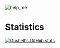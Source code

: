 ![help_me](https://user-images.githubusercontent.com/77166960/125182270-de435c80-e236-11eb-9a0a-335e5b8b965c.png)

# Statistics #

[![Gusbell's GitHub stats](https://github-readme-stats.vercel.app/api?username=Gusb3ll)](https://github.com/Gusb3ll)
